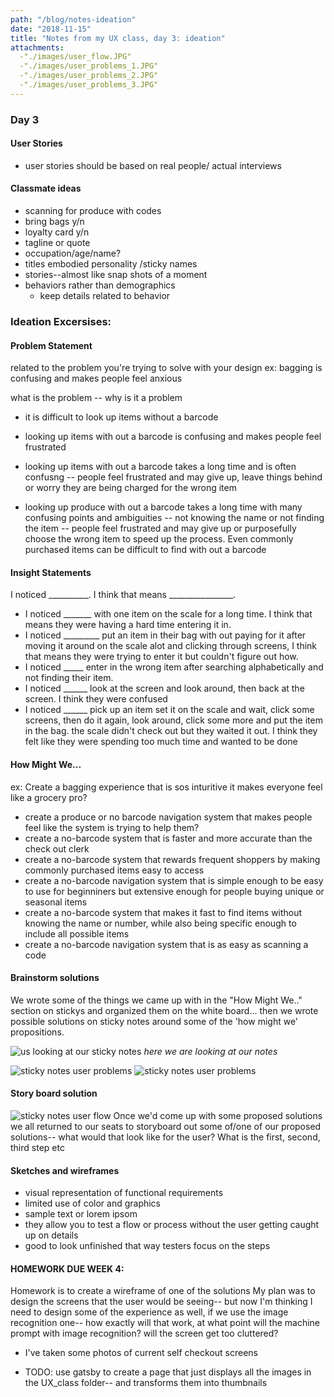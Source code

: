 ```yaml
---
path: "/blog/notes-ideation"
date: "2018-11-15"
title: "Notes from my UX class, day 3: ideation"
attachments: 
  -"./images/user_flow.JPG"
  -"./images/user_problems_1.JPG"
  -"./images/user_problems_2.JPG"
  -"./images/user_problems_3.JPG"
---
```

### Day 3
#### User Stories
* user stories should be based on real people/ actual interviews

#### Classmate ideas
* scanning for produce with codes
* bring bags y/n
* loyalty card y/n
* tagline or quote
* occupation/age/name?
* titles embodied personality /sticky names
* stories--almost like snap shots of a moment
* behaviors rather than demographics
  * keep details related to behavior
### Ideation Excersises:
#### Problem Statement
related to the problem you're trying to solve with your design ex: bagging is confusing and makes people feel anxious

what is the problem -- why is it a problem
* it is difficult to look up items without a barcode
* looking up items with out a barcode is confusing and makes people feel frustrated
* looking up items with out a barcode takes a long time and is often confusng -- people feel frustrated and may give up, leave things behind or worry they are being charged for the wrong item

* looking up produce with out a barcode takes a long time with many confusing points and ambiguities -- not knowing the name or not finding the item -- people feel frustrated and may give up or purposefully choose the wrong item to speed up the process.  Even commonly purchased items can be difficult to find with out a barcode

#### Insight Statements 
I noticed __________.  I think that means ________________.

* I noticed _______ with one item on the scale for a long time. I think that means they were having a hard time entering it in.
* I noticed _________ put an item in their bag with out paying for it after moving it around on the scale alot and clicking through screens, I think that means they were trying to enter it but couldn't figure out how.
* I noticed _____ enter in the wrong item after searching alphabetically and not finding their item.  
* I noticed ______ look at the screen and look around, then back at the screen.  I think they were confused
* I noticed ______ pick up an item set it on the scale and wait, click some screens, then do it again, look around, click some more and put the item in the bag.  the scale didn't check out but they waited it out.  I think they felt like they were spending too much time and wanted to be done

#### How Might We...
ex: Create a bagging experience that is sos inturitive it makes everyone feel like a grocery pro?

* create a produce or no barcode navigation system that makes people feel like the system is trying to help them?
* create a no-barcode system that is faster and more accurate than the check out clerk
* create a no-barcode system that rewards frequent shoppers by making commonly purchased items easy to access
* create a no-barcode navigation system that is simple enough to be easy to use for beginniners but extensive enough for people buying unique or seasonal items
* create a no-barcode system that makes it fast to find items without knowing the name or number, while also being specific enough to include all possible items
* create a no-barcode navigation system that is as easy as scanning a code 

#### Brainstorm solutions
We wrote some of the things we came up with in the "How Might We.." section on stickys and organized them on the white board... then we wrote possible solutions on sticky notes around some of the 'how might we' propositions.

![us looking at our sticky notes](./images/user_problems_3.JPG "User problem sticky")
_here we are looking at our notes_  

![sticky notes user problems](./images/user_problems_1.JPG "User problem sticky")
![sticky notes user problems](./images/user_problems_2.JPG "User problem sticky")
#### Story board solution
![sticky notes user flow](./images/user_flow.JPG "User flow diagram")
Once we'd come up with some proposed solutions we all returned to our seats to storyboard out some of/one of our proposed solutions-- what would that look like for the user? What is the first, second, third step etc

#### Sketches and wireframes
* visual representation of functional requirements 
* limited use of color and graphics 
* sample text or lorem ipsom
* they allow you to test a flow or process without the user getting caught up on details
* good to look unfinished that way testers focus on the steps


#### HOMEWORK DUE WEEK 4:
Homework is to create a wireframe of one of the solutions
My plan was to design the screens that the user would be seeing-- but now I'm thinking I need to design some of the experience as well, if we use the image recognition one-- how exactly will that work, at what point will the machine prompt with image recognition? will the screen get too cluttered?
* I've taken some photos of current self checkout screens

* TODO: use gatsby to create a page that just displays all the images in the UX_class folder-- and transforms them into thumbnails
